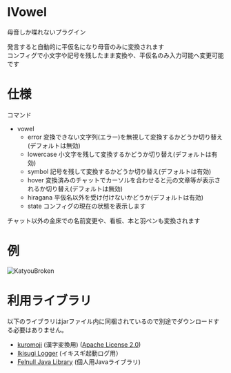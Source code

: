 # IVowel
母音しか喋れないプラグイン  

発言すると自動的に平仮名になり母音のみに変換されます  
コンフィグで小文字や記号を残したまま変換や、平仮名のみ入力可能へ変更可能です

# 仕様

コマンド
* vowel
    * error 変換できない文字列(エラー)を無視して変換するかどうか切り替え(デフォルトは無効)
    * lowercase 小文字を残して変換するかどうか切り替え(デフォルトは有効)
    * symbol 記号を残して変換するかどうか切り替え(デフォルトは有効)
    * hover 変換済みのチャットでカーソルを合わせると元の文章等が表示されるか切り替え(デフォルトは無効)
    * hiragana 平仮名以外を受け付けないかどうか(デフォルトは有効)
    * state コンフィグの現在の状態を表示します

チャット以外の金床での名前変更や、看板、本と羽ペンも変換されます
# 例
![KatyouBroken](https://cdn.discordapp.com/attachments/358878159615164416/948839340350513162/2022-03-03_16h08_28.png)

# 利用ライブラリ
以下のライブラリはjarファイル内に同梱されているので別途でダウンロードする必要はありません。

* [kuromoji](https://github.com/atilika/kuromoji) (漢字変換用) ([Apache License 2.0](https://www.apache.org/licenses/LICENSE-2.0))
* [Ikisugi Logger](https://github.com/TeamKun/IkisugiLogger) (イキスギ起動ログ用）
* [Felnull Java Library](https://github.com/TeamFelnull/FelNullJavaLibrary) (個人用Javaライブラリ)
